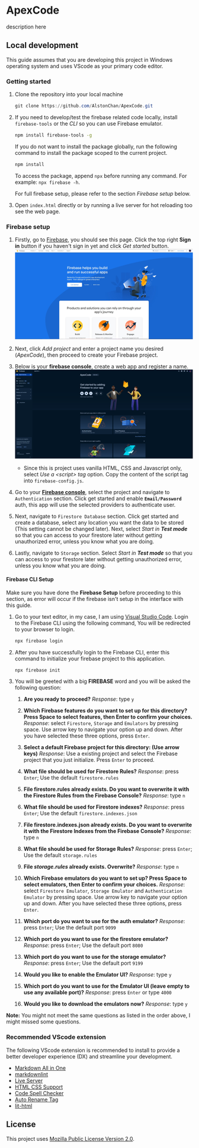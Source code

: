 # ApexCode

description here

## Local development

This guide assumes that you are developing this project in Windows operating system and uses VScode as your primary code editor.

### Getting started

1. Clone the repository into your local machine

    ```powershell
    git clone https://github.com/AlstonChan/ApexCode.git
    ```

2. If you need to develop/test the firebase related code locally, install `firebase-tools` or the _CLI_ so you can use Firebase emulator.

    ```bash
    npm install firebase-tools -g
    ```

    If you do not want to install the package globally, run the following command to install the package scoped to the current project.

    ```bash
    npm install
    ```

    To access the package, append `npx` before running any command. For example: `npx firebase -h`.

    For full firebase setup, please refer to the section _Firebase setup_ below.

3. Open `index.html` directly or by running a live server for hot reloading too see the web page.

### Firebase setup

1. Firstly, go to [Firebase](https://firebase.google.com/), you should see this page. Click the top right **Sign in** button if you haven't sign in yet and click _Get started_ button.
   ![firebase homepage](./public/assets/images/README/firebase-home.jpg)

2. Next, click _Add project_ and enter a project name you desired (_ApexCode_), then proceed to create your Firebase project.

3. Below is your **firebase console**, create a web app and register a name.
   ![firebase homepage](./public/assets/images/README/firebase-console.png)

   - Since this is project uses vanilla HTML, CSS and Javascript only, select _Use a \<script\> tag_ option. Copy the content of the script tag into `firebase-config.js`.

4. Go to your **[Firebase console](https://console.firebase.google.com/u/0/)**, select the project and navigate to `Authentication` section. Click get started and enable **`Email/Password`** auth, this app will use the selected providers to authenticate user.

5. Next, navigate to `Firestore Database` section. Click get started and create a database, select any location you want the data to be stored (This setting cannot be changed later). Next, select _Start in **Test mode**_ so that you can access to your firestore later without getting unauthorized error, unless you know what you are doing.

6. Lastly, navigate to `Storage` section. Select _Start in **Test mode**_ so that you can access to your firestore later without getting unauthorized error, unless you know what you are doing.

#### Firebase CLI Setup

Make sure you have done the **Firebase Setup** before proceeding to this section, as error will occur if the firebase isn't setup in the interface with this guide.

1. Go to your text editor, in my case, I am using [Visual Studio Code](https://code.visualstudio.com/). Login to the Firebase CLI using the following command, You will be redirected to your browser to login.

   ```bash
   npx firebase login
   ```

2. After you have successfully login to the Firebase CLI, enter this command to initialize your firebase project to this application.

   ```bash
   npx firebase init
   ```

3. You will be greeted with a big **FIREBASE** word and you will be asked the following question:

   1. **Are you ready to proceed?**
      _Response_: type `y`

   2. **Which Firebase features do you want to set up for this directory? Press Space to select features, then Enter to confirm your choices.**
      _Response_: select `Firestore`, `Storage` and `Emulators` by pressing space. Use arrow key to navigate your option up and down. After you have selected these three options, press `Enter`.

   3. **Select a default Firebase project for this directory: (Use arrow keys)**
      _Response_: Use a existing project and select the Firebase project that you just initialize. Press `Enter` to proceed.

   4. **What file should be used for Firestore Rules?**
      _Response_: press `Enter`; Use the default `firestore.rules`

   5. **File firestore.rules already exists. Do you want to overwrite it with the Firestore Rules from the Firebase Console?**
      _Response_: type `n`

   6. **What file should be used for Firestore indexes?**
      _Response_: press `Enter`; Use the default `firestore.indexes.json`

   7. **File firestore.indexes.json already exists. Do you want to overwrite it with the Firestore Indexes from the Firebase Console?**
      _Response_: type `n`

   8. **What file should be used for Storage Rules?**
      _Response_: press `Enter`; Use the default `storage.rules`

   9. **File _storage.rules_ already exists. Overwrite?**
      _Response_: type `n`

   10. **Which Firebase emulators do you want to set up? Press Space to select emulators, then Enter to confirm your choices.**
       _Response_: select `Firestore Emulator`, `Storage Emulator` and `Authentication Emulator` by pressing space. Use arrow key to navigate your option up and down. After you have selected these three options, press `Enter`.

   11. **Which port do you want to use for the auth emulator?**
       _Response_: press `Enter`; Use the default port `9099`

   12. **Which port do you want to use for the firestore emulator?**
       _Response_: press `Enter`; Use the default port `8080`

   13. **Which port do you want to use for the storage emulator?**
       _Response_: press `Enter`; Use the default port `9199`

   14. **Would you like to enable the Emulator UI?**
       _Response_: type `y`

   15. **Which port do you want to use for the Emulator UI (leave empty to use any available port)?**
       _Response_: press `Enter` or type `4000`

   16. **Would you like to download the emulators now?**
       _Response_: type `y`

**Note:** You might not meet the same questions as listed in the order above, I might missed some questions.

### Recommended VScode extension

The following VScode extension is recommended to install to provide a better developer experience (DX) and streamline your development.

- [Markdown All in One](https://marketplace.visualstudio.com/items?itemName=yzhang.markdown-all-in-one)
- [markdownlint](https://marketplace.visualstudio.com/items?itemName=DavidAnson.vscode-markdownlint)
- [Live Server](https://marketplace.visualstudio.com/items?itemName=ritwickdey.LiveServer)
- [HTML CSS Support](https://marketplace.visualstudio.com/items?itemName=ecmel.vscode-html-css)
- [Code Spell Checker](https://marketplace.visualstudio.com/items?itemName=streetsidesoftware.code-spell-checker)
- [Auto Rename Tag](https://marketplace.visualstudio.com/items?itemName=formulahendry.auto-rename-tag)
- [lit-html](https://marketplace.visualstudio.com/items?itemName=bierner.lit-html)

## License

This project uses [Mozilla Public License Version 2.0](https://www.mozilla.org/en-US/MPL/2.0/).